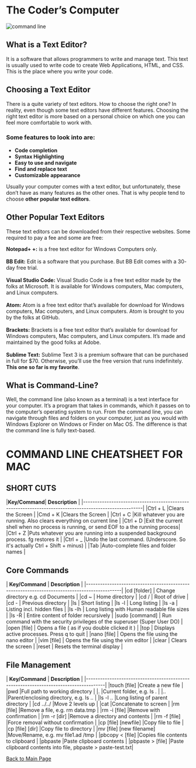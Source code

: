 # The Coder’s Computer

![command line](https://encrypted-tbn0.gstatic.com/images?q=tbn:ANd9GcSlsdtcIglAIZihdz2fn6VBMGHA-kx2knmuzfrpEc7HXNYaM4j8YQ&s "Command Line Logo")

## What is a Text Editor?
It is a software that allows programmers to write and manage text. This text is usually used to write code to create Web Applications, HTML, and CSS. This is the place where you write your code.

## Choosing a Text Editor
There is a quite variety of text editors. How to choose the right one? In reality, even though some text editors have different features. Choosing the right text editor is more based on a personal choice on which one you can feel more comfortable to work with.

### Some features to look into are:
+ **Code completion**
+ **Syntax Highlighting**
+ **Easy to use and navigate**
+ **Find and replace text**
+ **Customizable appearance**

Usually your computer comes with a text editor, but unfortunately, these don’t have as many features as the other ones. That is why people tend to choose **other popular text editors**.

## Other Popular Text Editors
These text editors can be downloaded from their respective websites. Some required to pay a fee and some are free:

**Notepad+ +:** is a free text editor for Windows Computers only.<br />
<br />
**BB Edit:** Edit is a software that you purchase. But BB Edit comes with a 30- day free trial.<br />
<br />
**Visual Studio Code:** Visual Studio Code is a free text editor made by the folks at Microsoft. It is available for Windows computers, Mac computers, and Linux computers.<br />
<br />
**Atom:** Atom is a free text editor that’s available for download for Windows computers, Mac computers, and Linux computers. Atom is brought to you by the folks at GitHub.<br />
<br />
**Brackets:** Brackets is a free text editor that’s available for download for Windows computers, Mac computers, and Linux computers. It’s made and maintained by the good folks at Adobe. <br />
<br />
**Sublime Text:** Sublime Text 3 is a premium software that can be purchased in full for $70. Otherwise, you’ll use the free version that runs indefinitely. **This one so far is my favorite**.

## What is Command-Line?
Well, the command line (also known as a terminal) is a text interface for your computer. It’s a program that takes in commands, which it passes on to the computer’s operating system to run.
From the command line, you can navigate through files and folders on your computer, just as you would with Windows Explorer on Windows or Finder on Mac OS. The difference is that the command line is fully text-based.

# COMMAND LINE CHEATSHEET FOR MAC

## SHORT CUTS

|__Key/Command__|                     __Description__                                                   |
|-------------------------------------------------------------------------------------------------------|
|Ctrl + L	      |Clears the Screen                                                                      |
|Cmd + K	      |Clears the Screen                                                                      |
|Ctrl + C	      |Kill whatever you are running. Also clears everything on current line                  |
|Ctrl + D	      |Exit the current shell when no process is running, or send EOF to a the running process|
|Ctrl + Z	      |Puts whatever you are running into a suspended background process. fg restores it      |
|Ctrl + _	      |Undo the last command. (Underscore. So it's actually Ctrl + Shift + minus)             |
|Tab	          |Auto-complete files and folder names                                                   |

## Core Commands

| __Key/Command__ |                     __Description__                                       |
|---------------------------------------------------------------------------------------------|
|cd [folder]	    | Change directory e.g. cd Documents                                        |
|cd ~	            | Home directory                                                            |
|cd /   	        | Root of drive                                                             |
|cd -	            | Previous directory                                                        |
|ls	              | Short listing                                                             |
|ls -l	          | Long listing                                                              |
|ls -a	          | Listing incl. hidden files                                                |
|ls -lh	          | Long listing with Human readable file sizes                               |
|ls -R	          | Entire content of folder recursively                                      |
|sudo [command]	  | Run command with the security privileges of the superuser (Super User DO) |
|open [file]	    | Opens a file ( as if you double clicked it )                              |
|top	            | Displays active processes. Press q to quit                                |
|nano [file]	    | Opens the file using the nano editor                                      |
|vim [file]	      | Opens the file using the vim editor                                       |
|clear	          | Clears the screen                                                         |
|reset	          | Resets the terminal display                                               |

## File Management

| __Key/Command__         |                     __Description__                        |
|--------------------------------------------------------------------------------------|
|touch [file]	            |Create a new file                                           |
|pwd	                    |Full path to working directory                              |
|.	                      |Current folder, e.g. ls .                                   |
|..	                      |Parent/enclosing directory, e.g. ls ..                      |
|ls -l ..       	        |Long listing of parent directory                            |
|cd ../../	              |Move 2 levels up                                            |
|cat	                    |Concatenate to screen                                       |
|rm [file]	              |Remove a file, e.g. rm data.tmp                             |
|rm -i [file]	            |Remove with confirmation                                    |
|rm -r [dir]	            |Remove a directory and contents                             |
|rm -f [file]	            |Force removal without confirmation                          |
|cp [file] [newfile]      |Copy file to file                                           |
|cp [file] [dir]	        |Copy file to directory                                      |
|mv [file] [new filename] |Move/Rename, e.g. mv file1.ad /tmp                          |
|pbcopy < [file]	        |Copies file contents to clipboard                           |
|pbpaste	                |Paste clipboard contents                                    |
|pbpaste > [file]	        |Paste clipboard contents into file, pbpaste > paste-test.txt|

[Back to Main Page](https://daesystephens.github.io/learning-journal)
